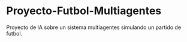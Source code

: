 # Proyecto-Futbol-Multiagentes
Proyecto de IA sobre un sistema multiagentes simulando un partido de futbol.

